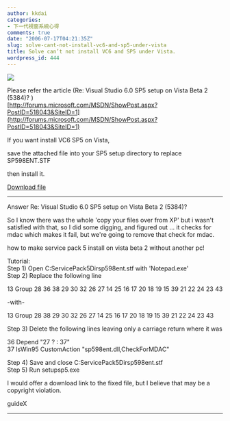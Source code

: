 ```yaml
---
author: kkdai
categories:
- 下一代視窗系統心得
comments: true
date: "2006-07-17T04:21:35Z"
slug: solve-cant-not-install-vc6-and-sp5-under-vista
title: Solve can’t not install VC6 and SP5 under Vista.
wordpress_id: 444
---
```


![](http://www.windows-vista-info.com/images/pictures/windows-vista-logo-1.jpg)

Please refer the article (Re: Visual Studio 6.0 SP5 setup on Vista Beta 2 (5384)? )  
[http://forums.microsoft.com/MSDN/ShowPost.aspx?PostID=518043&SiteID=1](http://forums.microsoft.com/MSDN/ShowPost.aspx?PostID=518043&SiteID=1)


<!--more-->


If you want install VC6 SP5 on Vista,

save the attached file into your SP5 setup directory to replace SP598ENT.STF

then install it.

[Download file](http://www.evanlin.com/blog/archives/20060719/SP598ENT.STF)




* * *

Answer Re: Visual Studio 6.0 SP5 setup on Vista Beta 2 (5384)? 

So I know there was the whole 'copy your files over from XP' but i wasn't satisfied with that, so I did some digging, and figured out ... it checks for mdac which makes it fail, but we're going to remove that check for mdac.

how to make service pack 5 install on vista beta 2 without another pc!

Tutorial:  
Step 1) Open C:ServicePack5Dirsp598ent.stf with 'Notepad.exe'  
Step 2) Replace the following line

13 Group 28 36 38 29 30 32 26 27 14 25 16 17 20 18 19 15 39 21 22 24 23 43

-with-

13 Group 28 38 29 30 32 26 27 14 25 16 17 20 18 19 15 39 21 22 24 23 43 

Step 3) Delete the following lines leaving only a carriage return where it was

36 Depend "27 ? : 37"   
37 IsWin95 CustomAction "sp598ent.dll,CheckForMDAC"

Step 4) Save and close C:ServicePack5Dirsp598ent.stf  
Step 5) Run setupsp5.exe

I would offer a download link to the fixed file, but I believe that may be a copyright violation. 

guideX

* * *
